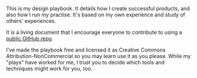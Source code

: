 This is my design playbook. It details how I create successful products, and also how I run my practise. It's based on my own experience and study of others' experiences.

It is a living document that I encourage everyone to contribute to using a [public GitHub repo](https://github.com/mrkrumhausen/design-playbook).

I’ve made the playbook free and licensed it as Creative Commons Attribution-NonCommercial so you may learn use it as you please. While my "plays" have worked for me, I trust you to decide which tools and techniques might work for you, too.